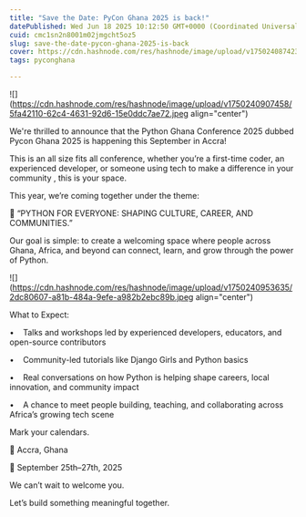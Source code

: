 ```yaml
---
title: "Save the Date: PyCon Ghana 2025 is back!"
datePublished: Wed Jun 18 2025 10:12:50 GMT+0000 (Coordinated Universal Time)
cuid: cmc1sn2n8001m02jmgcht5oz5
slug: save-the-date-pycon-ghana-2025-is-back
cover: https://cdn.hashnode.com/res/hashnode/image/upload/v1750240874238/f651d1ef-4a89-48b4-a3bf-165fe95aeb07.jpeg
tags: pyconghana

---
```


![](https://cdn.hashnode.com/res/hashnode/image/upload/v1750240907458/5fa42110-62c4-4631-92d6-15e0ddc7ae72.jpeg align="center")

We're thrilled to announce that the Python Ghana Conference 2025 dubbed Pycon Ghana 2025 is happening this September in Accra!

This is an all size fits all conference, whether you’re a first-time coder, an experienced developer, or someone using tech to make a difference in your community , this is your space.

This year, we’re coming together under the theme:

🎯 “PYTHON FOR EVERYONE: SHAPING CULTURE, CAREER, AND COMMUNITIES.”

Our goal is simple: to create a welcoming space where people across Ghana, Africa, and beyond can connect, learn, and grow through the power of Python.

![](https://cdn.hashnode.com/res/hashnode/image/upload/v1750240953635/2dc80607-a81b-484a-9efe-a982b2ebc89b.jpeg align="center")

What to Expect:

•    Talks and workshops led by experienced developers, educators, and open-source contributors

•    Community-led tutorials like Django Girls and Python basics

•    Real conversations on how Python is helping shape careers, local innovation, and community impact

•    A chance to meet people building, teaching, and collaborating across Africa’s growing tech scene

Mark your calendars.

📍 Accra, Ghana

📅 September 25th–27th, 2025

We can’t wait to welcome you.

Let’s build something meaningful together.